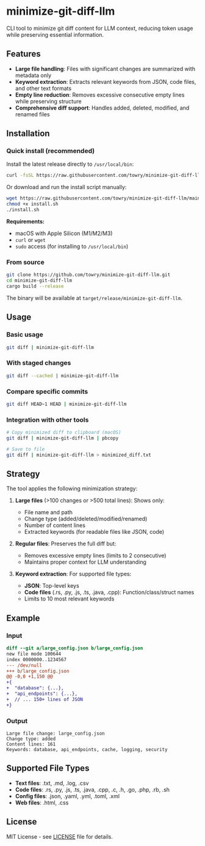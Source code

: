 # minimize-git-diff-llm

CLI tool to minimize git diff content for LLM context, reducing token usage while preserving essential information.

## Features

- **Large file handling**: Files with significant changes are summarized with metadata only
- **Keyword extraction**: Extracts relevant keywords from JSON, code files, and other text formats
- **Empty line reduction**: Removes excessive consecutive empty lines while preserving structure
- **Comprehensive diff support**: Handles added, deleted, modified, and renamed files

## Installation

### Quick install (recommended)

Install the latest release directly to `/usr/local/bin`:

```bash
curl -fsSL https://raw.githubusercontent.com/towry/minimize-git-diff-llm/main/install.sh | bash
```

Or download and run the install script manually:

```bash
wget https://raw.githubusercontent.com/towry/minimize-git-diff-llm/main/install.sh
chmod +x install.sh
./install.sh
```

**Requirements:**
- macOS with Apple Silicon (M1/M2/M3)
- `curl` or `wget`
- `sudo` access (for installing to `/usr/local/bin`)

### From source

```bash
git clone https://github.com/towry/minimize-git-diff-llm.git
cd minimize-git-diff-llm
cargo build --release
```

The binary will be available at `target/release/minimize-git-diff-llm`.

## Usage

### Basic usage

```bash
git diff | minimize-git-diff-llm
```

### With staged changes

```bash
git diff --cached | minimize-git-diff-llm
```

### Compare specific commits

```bash
git diff HEAD~1 HEAD | minimize-git-diff-llm
```

### Integration with other tools

```bash
# Copy minimized diff to clipboard (macOS)
git diff | minimize-git-diff-llm | pbcopy

# Save to file
git diff | minimize-git-diff-llm > minimized_diff.txt
```

## Strategy

The tool applies the following minimization strategy:

1. **Large files** (>100 changes or >500 total lines): Shows only:
   - File name and path
   - Change type (added/deleted/modified/renamed)
   - Number of content lines
   - Extracted keywords (for readable files like JSON, code)

2. **Regular files**: Preserves the full diff but:
   - Removes excessive empty lines (limits to 2 consecutive)
   - Maintains proper context for LLM understanding

3. **Keyword extraction**: For supported file types:
   - **JSON**: Top-level keys
   - **Code files** (.rs, .py, .js, .ts, .java, .cpp): Function/class/struct names
   - Limits to 10 most relevant keywords

## Example

### Input
```diff
diff --git a/large_config.json b/large_config.json
new file mode 100644
index 0000000..1234567
--- /dev/null
+++ b/large_config.json
@@ -0,0 +1,150 @@
+{
+  "database": {...},
+  "api_endpoints": {...},
+  // ... 150+ lines of JSON
+}
```

### Output
```
Large file change: large_config.json
Change type: added  
Content lines: 161
Keywords: database, api_endpoints, cache, logging, security
```

## Supported File Types

- **Text files**: .txt, .md, .log, .csv
- **Code files**: .rs, .py, .js, .ts, .java, .cpp, .c, .h, .go, .php, .rb, .sh
- **Config files**: .json, .yaml, .yml, .toml, .xml
- **Web files**: .html, .css

## License

MIT License - see [LICENSE](LICENSE) file for details.
